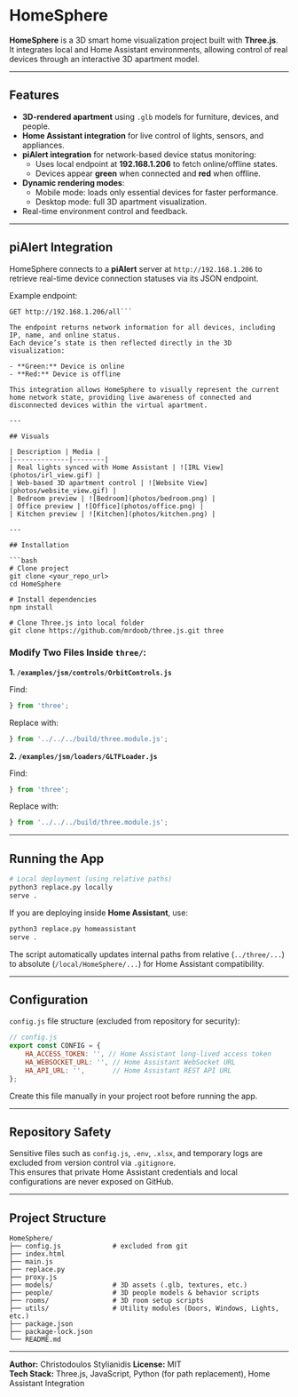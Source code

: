 # HomeSphere

**HomeSphere** is a 3D smart home visualization project built with **Three.js**.  
It integrates local and Home Assistant environments, allowing control of real devices through an interactive 3D apartment model.

---

## Features

- **3D-rendered apartment** using `.glb` models for furniture, devices, and people.
- **Home Assistant integration** for live control of lights, sensors, and appliances.
- **piAlert integration** for network-based device status monitoring:
  - Uses local endpoint at **192.168.1.206** to fetch online/offline states.
  - Devices appear **green** when connected and **red** when offline.
- **Dynamic rendering modes**:
  - Mobile mode: loads only essential devices for faster performance.
  - Desktop mode: full 3D apartment visualization.
- Real-time environment control and feedback.

---

## piAlert Integration

HomeSphere connects to a **piAlert** server at `http://192.168.1.206` to retrieve real-time device connection statuses via its JSON endpoint.

Example endpoint:
```text
GET http://192.168.1.206/all```

The endpoint returns network information for all devices, including IP, name, and online status.  
Each device’s state is then reflected directly in the 3D visualization:

- **Green:** Device is online  
- **Red:** Device is offline  

This integration allows HomeSphere to visually represent the current home network state, providing live awareness of connected and disconnected devices within the virtual apartment.

---

## Visuals

| Description | Media |
|--------------|--------|
| Real lights synced with Home Assistant | ![IRL View](photos/irl_view.gif) |
| Web-based 3D apartment control | ![Website View](photos/website_view.gif) |
| Bedroom preview | ![Bedroom](photos/bedroom.png) |
| Office preview | ![Office](photos/office.png) |
| Kitchen preview | ![Kitchen](photos/kitchen.png) |

---

## Installation

```bash
# Clone project
git clone <your_repo_url>
cd HomeSphere

# Install dependencies
npm install

# Clone Three.js into local folder
git clone https://github.com/mrdoob/three.js.git three
```

### Modify Two Files Inside `three/`:
**1. `/examples/jsm/controls/OrbitControls.js`**

Find:
```js
} from 'three';
```
Replace with:
```js
} from '../../../build/three.module.js';
```

**2. `/examples/jsm/loaders/GLTFLoader.js`**

Find:
```js
} from 'three';
```
Replace with:
```js
} from '../../../build/three.module.js';
```

---

## Running the App

```bash
# Local deployment (using relative paths)
python3 replace.py locally
serve .
```

If you are deploying inside **Home Assistant**, use:
```bash
python3 replace.py homeassistant
serve .
```

The script automatically updates internal paths from relative (`../three/...`) to absolute (`/local/HomeSphere/...`) for Home Assistant compatibility.

---

## Configuration

`config.js` file structure (excluded from repository for security):

```js
// config.js
export const CONFIG = {
    HA_ACCESS_TOKEN: '', // Home Assistant long-lived access token
    HA_WEBSOCKET_URL: '', // Home Assistant WebSocket URL
    HA_API_URL: '',       // Home Assistant REST API URL
};
```

Create this file manually in your project root before running the app.

---

## Repository Safety

Sensitive files such as `config.js`, `.env`, `.xlsx`, and temporary logs are excluded from version control via `.gitignore`.  
This ensures that private Home Assistant credentials and local configurations are never exposed on GitHub.

---

## Project Structure

```
HomeSphere/
├── config.js             # excluded from git
├── index.html
├── main.js
├── replace.py
├── proxy.js
├── models/               # 3D assets (.glb, textures, etc.)
├── people/               # 3D people models & behavior scripts
├── rooms/                # 3D room setup scripts
├── utils/                # Utility modules (Doors, Windows, Lights, etc.)
├── package.json
├── package-lock.json
└── README.md
```

---

**Author:** Christodoulos Stylianidis 
**License:** MIT  
**Tech Stack:** Three.js, JavaScript, Python (for path replacement), Home Assistant Integration
